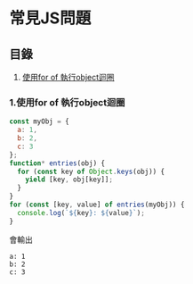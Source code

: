 # 常見JS問題

## 目錄
1. [使用for of 執行object迴圈](#1.使用for_of_執行object迴圈)

### 1.使用for of 執行object迴圈
```js
const myObj = {
  a: 1,
  b: 2,
  c: 3
};
function* entries(obj) {
  for (const key of Object.keys(obj)) {
    yield [key, obj[key]];
  }
}
for (const [key, value] of entries(myObj)) {
  console.log(`${key}: ${value}`);
}
```

會輸出

```shell
a: 1
b: 2
c: 3
```